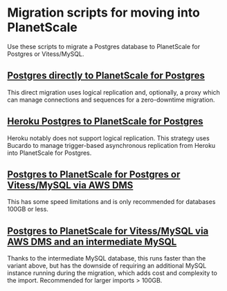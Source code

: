 # Migration scripts for moving into PlanetScale

Use these scripts to migrate a Postgres database to PlanetScale for Postgres or Vitess/MySQL.

## [Postgres directly to PlanetScale for Postgres](./postgres-direct)

This direct migration uses logical replication and, optionally, a proxy which can manage connections and sequences for a zero-downtime migration.

## [Heroku Postgres to PlanetScale for Postgres](./heroku-planetscale)

Heroku notably does not support logical replication. This strategy uses Bucardo to manage trigger-based asynchronous replication from Heroku into PlanetScale for Postgres.

## [Postgres to PlanetScale for Postgres or Vitess/MySQL via AWS DMS](./postgres-planetscale)

This has some speed limitations and is only recommended for databases 100GB or less.

## [Postgres to PlanetScale for Vitess/MySQL via AWS DMS and an intermediate MySQL](./postgres-mysql-planetscale)

Thanks to the intermediate MySQL database, this runs faster than the variant above, but has the downside of requiring an additional MySQL instance running during the migration, which adds cost and complexity to the import.
Recommended for larger imports > 100GB.
